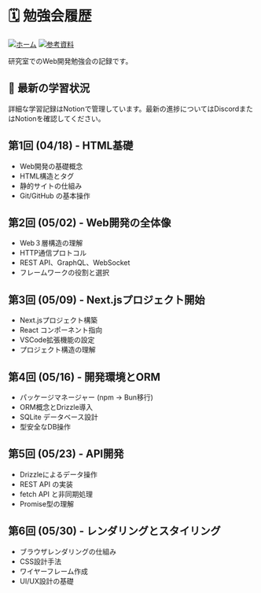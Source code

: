 # 🗓️ 勉強会履歴

[![ホーム](https://img.shields.io/badge/🏠_ホーム-README-orange?style=for-the-badge)](./README.md)
[![参考資料](https://img.shields.io/badge/📚_参考資料-REFERENCES-blue?style=for-the-badge)](./REFERENCES.md)

研究室でのWeb開発勉強会の記録です。

## 📝 最新の学習状況

詳細な学習記録はNotionで管理しています。最新の進捗についてはDiscordまたはNotionを確認してください。

## 第1回 (04/18) - HTML基礎

- Web開発の基礎概念
- HTML構造とタグ
- 静的サイトの仕組み
- Git/GitHub の基本操作

## 第2回 (05/02) - Web開発の全体像

- Web３層構造の理解
- HTTP通信プロトコル
- REST API、GraphQL、WebSocket
- フレームワークの役割と選択

## 第3回 (05/09) - Next.jsプロジェクト開始

- Next.jsプロジェクト構築
- React コンポーネント指向
- VSCode拡張機能の設定
- プロジェクト構造の理解

## 第4回 (05/16) - 開発環境とORM

- パッケージマネージャー (npm → Bun移行)
- ORM概念とDrizzle導入
- SQLite データベース設計
- 型安全なDB操作

## 第5回 (05/23) - API開発

- Drizzleによるデータ操作
- REST API の実装
- fetch API と非同期処理
- Promise型の理解

## 第6回 (05/30) - レンダリングとスタイリング

- ブラウザレンダリングの仕組み
- CSS設計手法
- ワイヤーフレーム作成
- UI/UX設計の基礎
